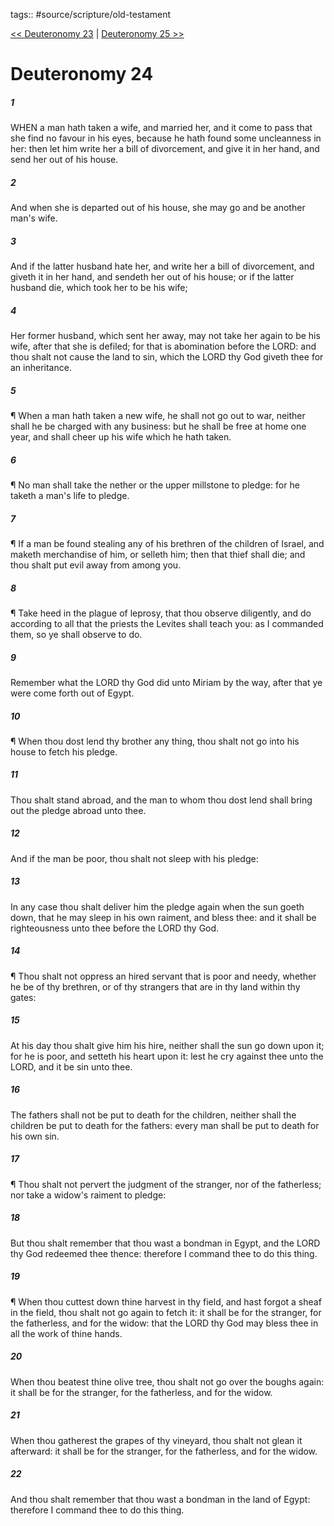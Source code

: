 tags:: #source/scripture/old-testament

[<< Deuteronomy 23](/old-testament/05_Deuteronomy/Deuteronomy_23.md) | [Deuteronomy 25 >>](/old-testament/05_Deuteronomy/Deuteronomy_25.md)

# Deuteronomy 24

##### 1

WHEN a man hath taken a wife, and married her, and it come to pass that she find no favour in his eyes, because he hath found some uncleanness in her: then let him write her a bill of divorcement, and give it in her hand, and send her out of his house.

##### 2

And when she is departed out of his house, she may go and be another man's wife.

##### 3

And if the latter husband hate her, and write her a bill of divorcement, and giveth it in her hand, and sendeth her out of his house; or if the latter husband die, which took her to be his wife;

##### 4

Her former husband, which sent her away, may not take her again to be his wife, after that she is defiled; for that is abomination before the LORD: and thou shalt not cause the land to sin, which the LORD thy God giveth thee for an inheritance.

##### 5

¶ When a man hath taken a new wife, he shall not go out to war, neither shall he be charged with any business: but he shall be free at home one year, and shall cheer up his wife which he hath taken.

##### 6

¶ No man shall take the nether or the upper millstone to pledge: for he taketh a man's life to pledge.

##### 7

¶ If a man be found stealing any of his brethren of the children of Israel, and maketh merchandise of him, or selleth him; then that thief shall die; and thou shalt put evil away from among you.

##### 8

¶ Take heed in the plague of leprosy, that thou observe diligently, and do according to all that the priests the Levites shall teach you: as I commanded them, so ye shall observe to do.

##### 9

Remember what the LORD thy God did unto Miriam by the way, after that ye were come forth out of Egypt.

##### 10

¶ When thou dost lend thy brother any thing, thou shalt not go into his house to fetch his pledge.

##### 11

Thou shalt stand abroad, and the man to whom thou dost lend shall bring out the pledge abroad unto thee.

##### 12

And if the man be poor, thou shalt not sleep with his pledge:

##### 13

In any case thou shalt deliver him the pledge again when the sun goeth down, that he may sleep in his own raiment, and bless thee: and it shall be righteousness unto thee before the LORD thy God.

##### 14

¶ Thou shalt not oppress an hired servant that is poor and needy, whether he be of thy brethren, or of thy strangers that are in thy land within thy gates:

##### 15

At his day thou shalt give him his hire, neither shall the sun go down upon it; for he is poor, and setteth his heart upon it: lest he cry against thee unto the LORD, and it be sin unto thee.

##### 16

The fathers shall not be put to death for the children, neither shall the children be put to death for the fathers: every man shall be put to death for his own sin.

##### 17

¶ Thou shalt not pervert the judgment of the stranger, nor of the fatherless; nor take a widow's raiment to pledge:

##### 18

But thou shalt remember that thou wast a bondman in Egypt, and the LORD thy God redeemed thee thence: therefore I command thee to do this thing.

##### 19

¶ When thou cuttest down thine harvest in thy field, and hast forgot a sheaf in the field, thou shalt not go again to fetch it: it shall be for the stranger, for the fatherless, and for the widow: that the LORD thy God may bless thee in all the work of thine hands.

##### 20

When thou beatest thine olive tree, thou shalt not go over the boughs again: it shall be for the stranger, for the fatherless, and for the widow.

##### 21

When thou gatherest the grapes of thy vineyard, thou shalt not glean it afterward: it shall be for the stranger, for the fatherless, and for the widow.

##### 22

And thou shalt remember that thou wast a bondman in the land of Egypt: therefore I command thee to do this thing.
